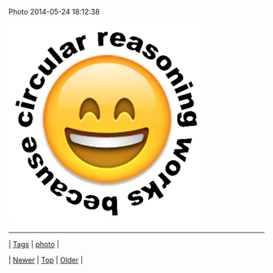 <!--
title: Photo 2014-05-24 18
date: 2020-06-28T15:27:00.302Z
tags: photo
-->


Photo 2014-05-24 18:12:38

![](86710618921-0.jpg)

<!--BOTTOM-POST-NAVIGATION-->
---

| [Tags](tags.md) | [photo](tag-photo.md) |

| [Newer](86704384694.md) | [Top](index.md) | [Older](86719461934.md) |
